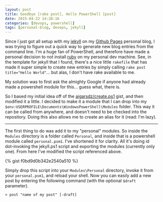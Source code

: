 ```yaml
---
layout: post
title: Goodbye [rake post], Hello PowerShell [post]
date: 2015-04-22 14:28:16
categories: [devops, powershell]
tags: [personal-blog, devops, jekyll]
---
```


Since I just got all setup with my [jekyll](http://jekyllrb.com/) on my [Github Pages](https://pages.github.com) personal blog, I was trying to figure out a quick way to generate new blog entries from the command line. I'm a huge fan of PowerShell, and therefore have made a personal decision to not install [ruby](https://www.ruby-lang.org/en/) on my personal dev machine. See, in the template for jekyll that I found, there's a nice little `rakefile` that has made it super simple to create new entries by simply calling `rake post title="Hello World"`... but alas, I don't have rake available to me.

My solution was to first ask the almighty Google if anyone had already made a powershell module for this... guess what, there is.

So I based my initial idea off of the [aigarsdz/create.ps1](https://gist.github.com/aigarsdz/6071059) gist, and then modified it a little. I decided to make it a module that I can drop into my `$env:USERPROFILE\Documents\WindowsPowerShell\Modules` folder. This way it can be called from anywhere, and doesn't need to be checked into the repository. Doing this also allows me to create an alias for it (read: I'm lazy).

-----

The first thing to do was add it to my "personal" modules. So inside the `Modules` directory is a folder called `Personal`, and inside that is a powershell module called `personal.psm1`. I've shortened it for clarity. All it's doing id dot-invoking the jekyll.ps1 script and exporting the modules (currently only one). From here I've modified the script referenced above.

{% gist f0bd9d0b342e2540a510 %}

Simply drop this script into your `Modules\Personal` directory, invoke it from your `personal.psm1`, and reload your shell. Now you can easily add a new post by entering the following command (with the optional `$draft` parameter).

    > post "name of my post" [-draft]